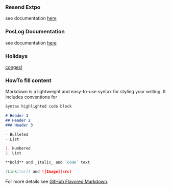 ### Resend Extpo ###
see documentation [here](https://docs.google.com/document/d/19m6t4AG7fHd_kNvLVtpLCoeVWhJUIW3Ne7V4CN5LGqw/edit?ts=5db2a283)

### PosLog Documentation ###
see documentation [here](poslog/poslog.md)

### Holidays
[conges!](https://docs.google.com/spreadsheets/d/1B62ohWhKEUAdIz6-LQ4FWUlD7q6Zevjo746GFeqRIRo/edit?ts=5d35d55f#gid=0)


### HowTo fill content

Markdown is a lightweight and easy-to-use syntax for styling your writing. It includes conventions for

```markdown
Syntax highlighted code block

# Header 1
## Header 2
### Header 3

- Bulleted
- List

1. Numbered
2. List

**Bold** and _Italic_ and `Code` text

[Link](url) and ![Image](src)
```

For more details see [GitHub Flavored Markdown](https://guides.github.com/features/mastering-markdown/).

